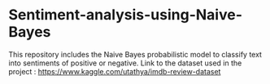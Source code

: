 # Sentiment-analysis-using-Naive-Bayes

This repository includes the Naive Bayes probabilistic model to classify text into sentiments of positive or negative.
Link to the dataset used in the project : https://www.kaggle.com/utathya/imdb-review-dataset

